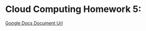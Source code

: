 
# Cloud Computing Homework 5:

[Google Docs Document Url](https://docs.google.com/document/d/1lA-761eaDEXR-ow_rzrkwhe7HEBqzWiJ0whWQafH72I/edit#)
